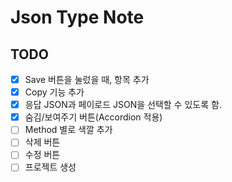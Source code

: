 # Json Type Note

## TODO

- [x] Save 버튼을 눌렀을 때, 항목 추가
- [x] Copy 기능 추가
- [x] 응답 JSON과 페이로드 JSON을 선택할 수 있도록 함.
- [x] 숨김/보여주기 버튼(Accordion 적용)
- [ ] Method 별로 색깔 추가
- [ ] 삭제 버튼
- [ ] 수정 버튼
- [ ] 프로젝트 생성
